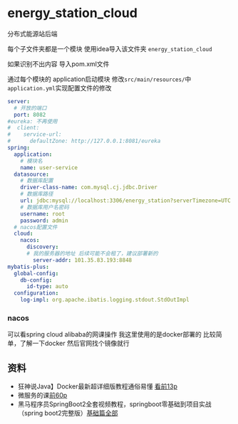 # energy_station_cloud
分布式能源站后端

每个子文件夹都是一个模块
使用idea导入该文件夹 `energy_station_cloud`

如果识别不出内容 导入pom.xml文件

通过每个模块的 application启动模块
修改`src/main/resources/`中`application.yml`实现配置文件的修改

``` yaml
server:
  # 开放的端口
  port: 8082
#eureka: 不再使用
#  client:
#    service-url:
#      defaultZone: http://127.0.0.1:8081/eureka
spring:
  application:
    # 模块名
    name: user-service
  datasource:
    # 数据库配置
    driver-class-name: com.mysql.cj.jdbc.Driver
    # 数据库路径
    url: jdbc:mysql://localhost:3306/energy_station?serverTimezone=UTC
    # 数据库用户名密码
    username: root
    password: admin
  # nacos配置文件
  cloud:
    nacos:
      discovery:
      # 我的服务器的地址 后续可能不会租了，建议部署新的
        server-addr: 101.35.83.193:8848
mybatis-plus:
  global-config:
    db-config:
      id-type: auto
  configuration:
    log-impl: org.apache.ibatis.logging.stdout.StdOutImpl
```

### nacos 
可以看spring cloud alibaba的网课操作
我这里使用的是docker部署的 比较简单，了解一下docker 然后官网找个镜像就行

## 资料

* 狂神说Java】Docker最新超详细版教程通俗易懂 [看前13p](https://www.bilibili.com/video/BV1og4y1q7M4?share_source=copy_web)
* 微服务的课[前60p](https://www.bilibili.com/video/BV1LQ4y127n4?share_source=copy_web)
* 黑马程序员SpringBoot2全套视频教程，springboot零基础到项目实战（spring boot2完整版）[基础篇全部](https://www.bilibili.com/video/BV15b4y1a7yG?share_source=copy_web)


